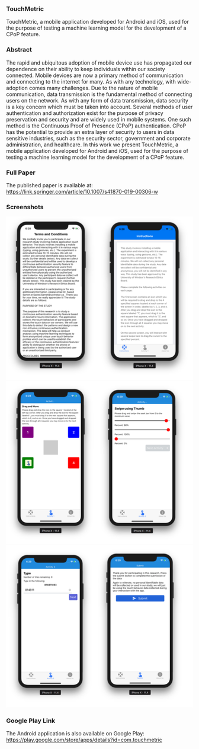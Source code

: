 ### TouchMetric
TouchMetric, a mobile application developed for Android and iOS, used for the
purpose of testing a machine learning model for the development of a CPoP feature.

### Abstract
The rapid and ubiquitous adoption of mobile device use has propagated our
dependence on their ability to keep individuals within our society connected. Mobile
devices are now a primary method of communication and connecting to the internet
for many. As with any technology, with wide-adoption comes many challenges. Due to
the nature of mobile communication, data transmission is the fundamental method of
connecting users on the network. As with any form of data transmission, data security
is a key concern which must be taken into account. Several methods of user
authentication and authorization exist for the purpose of privacy preservation and
security and are widely used in mobile systems. One such method is the Continuous
Proof of Presence (CPoP) authentication. CPoP has the potential to provide an extra
layer of security to users in data sensitive industries, such as the security sector,
government and corporate administration, and healthcare. In this work we present
TouchMetric, a mobile application developed for Android and iOS, used for the
purpose of testing a machine learning model for the development of a CPoP feature.

### Full Paper
The published paper is available at:
https://link.springer.com/article/10.1007/s41870-019-00306-w


### Screenshots
![](https://raw.githubusercontent.com/i0/TouchMetric/master/screenshots/1.png)
![](https://raw.githubusercontent.com/i0/TouchMetric/master/screenshots/2.png)
![](https://raw.githubusercontent.com/i0/TouchMetric/master/screenshots/3.png)


### Google Play Link
The Android application is also available on Google Play:
https://play.google.com/store/apps/details?id=com.touchmetric
